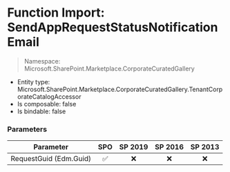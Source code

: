 # Function Import: SendAppRequestStatusNotificationEmail

> Namespace: Microsoft.SharePoint.Marketplace.CorporateCuratedGallery

- Entity type: Microsoft.SharePoint.Marketplace.CorporateCuratedGallery.TenantCorporateCatalogAccessor
- Is composable: false
- Is bindable: false

### Parameters

Parameter | SPO | SP 2019 | SP 2016 | SP 2013
----------|:---:|:-------:|:-------:|:-------:
RequestGuid (Edm.Guid) | ✅ | ❌ | ❌ | ❌